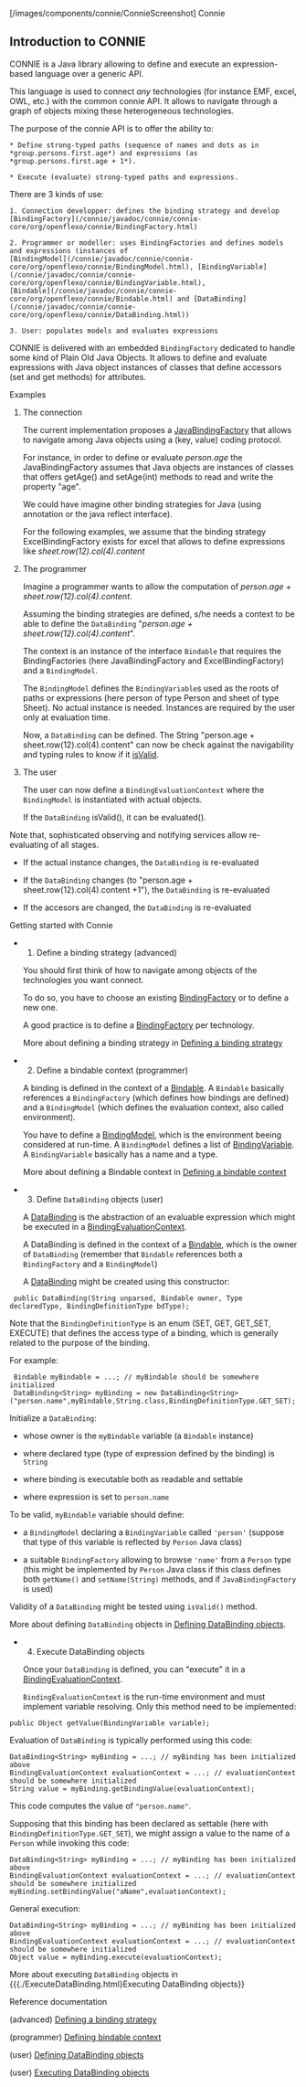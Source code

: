 [/images/components/connie/ConnieScreenshot] Connie

## Introduction to CONNIE

  CONNIE is a Java library allowing to define and execute an expression-based language over a generic API.

  This language is used to connect *any* technologies (for instance EMF, excel, OWL, etc.) with the common connie API. 
  It allows to navigate through a graph of objects mixing these heterogeneous technologies.

  The purpose of the connie API is to offer the ability to:
  
    * Define strong-typed paths (sequence of names and dots as in *group.persons.first.age*) and expressions (as *group.persons.first.age + 1*).

    * Execute (evaluate) strong-typed paths and expressions.
  
  There are 3 kinds of use:
  
    1. Connection developper: defines the binding strategy and develop [BindingFactory](/connie/javadoc/connie/connie-core/org/openflexo/connie/BindingFactory.html)
  
    2. Programmer or modeller: uses BindingFactories and defines models and expressions (instances of 
    [BindingModel](/connie/javadoc/connie/connie-core/org/openflexo/connie/BindingModel.html), [BindingVariable](/connie/javadoc/connie/connie-core/org/openflexo/connie/BindingVariable.html), 
    [Bindable](/connie/javadoc/connie/connie-core/org/openflexo/connie/Bindable.html) and [DataBinding](/connie/javadoc/connie/connie-core/org/openflexo/connie/DataBinding.html))
  
    3. User: populates models and evaluates expressions
  
  CONNIE is delivered with an embedded ```BindingFactory``` dedicated to handle some kind of Plain Old Java Objects. 
  It allows to define and evaluate expressions with Java object instances of classes that define accessors (set and get methods) for attributes. 
  
Examples

1. The connection
  
    The current implementation proposes a [JavaBindingFactory](/connie/javadoc/connie/connie-core/org/openflexo/connie/BindingFactory.html) that allows to navigate among 
    Java objects using a (key, value) coding protocol.
  
    For instance, in order to define or evaluate *person.age* the JavaBindingFactory assumes that Java objects are instances of classes that offers 
    getAge() and setAge(int) methods to read and write the property "age".
  
    We could have imagine other binding strategies for Java (using annotation or the java reflect interface).
  
    For the following examples, we assume that the binding strategy ExcelBindingFactory exists for excel that allows to define expressions like *sheet.row(12).col(4).content*
    
1. The programmer
  
    Imagine a programmer wants to allow the computation of *person.age + sheet.row(12).col(4).content*.
    
    Assuming the binding strategies are defined, s/he needs a context to be able to define the ```DataBinding``` "*person.age + sheet.row(12).col(4).content*".
    
    The context is an instance of the interface ```Bindable``` that requires the BindingFactories (here JavaBindingFactory and ExcelBindingFactory) and a ```BindingModel```.
    
    The ```BindingModel``` defines the ```BindingVariable```s used as the roots of paths or expressions (here person of type Person and sheet of type Sheet).
    No actual instance is needed. Instances are required by the user only at evaluation time.
    
    Now, a ```DataBinding``` can be defined. The String "person.age + sheet.row(12).col(4).content" can now be check against 
    the navigability and typing rules to know if it [isValid](/connie/javadoc/connie/connie-core/org/openflexo/connie/DataBinding.html#isValid).
  
1. The user
  
    The user can now define a ```BindingEvaluationContext``` where the ```BindingModel``` is instantiated with actual objects. 
    
    If the ```DataBinding``` isValid(), it can be evaluated().
    
  Note that, sophisticated observing and notifying services allow re-evaluating of all stages.
  
  * If the actual instance changes, the ```DataBinding``` is re-evaluated
  
  * If the ```DataBinding``` changes (to "person.age + sheet.row(12).col(4).content +1"), the ```DataBinding``` is re-evaluated
  
  * If the accesors are changed, the ```DataBinding``` is re-evaluated

Getting started with Connie

* 1. Define a binding strategy (advanced)
  
  You should first think of how to navigate among objects of the technologies you want connect.
  
  To do so, you have to choose an existing [BindingFactory](/connie/javadoc/connie/connie-core/org/openflexo/connie/BindingFactory.html) or to define a new one.
  
  A good practice is to define a [BindingFactory](/connie/javadoc/connie/connie-core/org/openflexo/connie/BindingFactory.html) per technology.

  More about defining a binding strategy in [Defining a binding strategy](DefineBindingStrategy.md)

* 2. Define a bindable context (programmer)
  
  A binding is defined in the context of a [Bindable](/connie/javadoc/connie/connie-core/org/openflexo/connie/Bindable.html). 
  A ```Bindable``` basically references a ```BindingFactory``` (which defines how bindings are defined) and a ```BindingModel``` (which defines the evaluation context, also called environment).
  
  You have to define a [BindingModel](/connie/javadoc/connie/connie-core/org/openflexo/connie/BindingModel.html), which is the environment beeing considered at run-time.
  A ```BindingModel``` defines a list of [BindingVariable](/connie/javadoc/connie/connie-core/org/openflexo/connie/BindingVariable.html). A ```BindingVariable``` basically has a name and a type.
  
  More about defining a Bindable context in [Defining a bindable context](DefineBindableContext.md)
  
* 3. Define ```DataBinding``` objects (user)

  A [DataBinding](/connie/javadoc/connie/connie-core/org/openflexo/connie/DataBinding.html) is the abstraction of an evaluable 
  expression which might be executed in a [BindingEvaluationContext](/connie/javadoc/connie/connie-core/org/openflexo/connie/BindingEvaluationContext.html).
  
  A DataBinding is defined in the context of a [Bindable](/connie/javadoc/connie/connie-core/org/openflexo/connie/Bindable.html), which is the owner of ```DataBinding``` 
  (remember that ```Bindable``` references both a ```BindingFactory``` and a ```BindingModel```)
  
  A [DataBinding](/connie/javadoc/connie/connie-core/org/openflexo/connie/DataBinding.html) might be created using this constructor:
  
```
 public DataBinding(String unparsed, Bindable owner, Type declaredType, BindingDefinitionType bdType);
```

  Note that the ```BindingDefinitionType``` is an enum (SET, GET, GET_SET, EXECUTE) that 
  defines the access type of a binding, which is generally related to the purpose of the binding.

  For example:
  
```
 Bindable myBindable = ...; // myBindable should be somewhere initialized
 DataBinding<String> myBinding = new DataBinding<String>("person.name",myBindable,String.class,BindingDefinitionType.GET_SET);
``` 
  
  Initialize a ```DataBinding```:
  
  * whose owner is the ```myBindable``` variable (a ```Bindable``` instance)
  
  * where declared type (type of expression defined by the binding) is ```String```
  
  * where binding is executable both as readable and settable
  
  * where expression is set to ```person.name```
  
  To be valid, ```myBindable``` variable should define:
  
  * a ```BindingModel``` declaring a ```BindingVariable``` called ```'person'``` (suppose that type of this variable is reflected by ```Person``` Java class)
  
  * a suitable ```BindingFactory``` allowing to browse ```'name'``` from a ```Person``` type (this might be implemented by ```Person``` Java class if this class defines both ```getName()``` and ```setName(String)``` methods, and if ```JavaBindingFactory``` is used)

  Validity of a ```DataBinding``` might be tested using ```isValid()``` method.

  More about defining ```DataBinding``` objects in [Defining DataBinding objects](DefineDataBinding.md).

* 4. Execute DataBinding objects

  Once your ```DataBinding``` is defined, you can "execute" it in a [BindingEvaluationContext](/connie/javadoc/connie/connie-core/org/openflexo/connie/BindingEvaluationContext.html).
  
  ```BindingEvaluationContext``` is the run-time environment and must implement variable resolving. 
  Only this method need to be implemented:

```
public Object getValue(BindingVariable variable);
``` 
   
  Evaluation of ```DataBinding``` is typically performed using this code:

```
DataBinding<String> myBinding = ...; // myBinding has been initialized above
BindingEvaluationContext evaluationContext = ...; // evaluationContext should be somewhere initialized
String value = myBinding.getBindingValue(evaluationContext);
``` 
  
  This code computes the value of ```"person.name"```.
  
  Supposing that this binding has been declared as settable (here with ```BindingDefinitionType.GET_SET```), we might assign a value to the name of a ```Person``` while invoking this code:
  
```
DataBinding<String> myBinding = ...; // myBinding has been initialized above
BindingEvaluationContext evaluationContext = ...; // evaluationContext should be somewhere initialized
myBinding.setBindingValue("aName",evaluationContext);
```

  General execution:
 
```
DataBinding<String> myBinding = ...; // myBinding has been initialized above
BindingEvaluationContext evaluationContext = ...; // evaluationContext should be somewhere initialized
Object value = myBinding.execute(evaluationContext);
``` 
  
  More about executing ```DataBinding``` objects in {{{./ExecuteDataBinding.html}Executing DataBinding objects}}
   
Reference documentation

  (advanced) [Defining a binding strategy](DefineBindingStrategy.md)

  (programmer) [Defining bindable context](DefineBindableContext.md)

  (user) [Defining DataBinding objects](DefineDataBinding.md)

  (user) [Executing DataBinding objects](ExecuteDataBinding.md)
